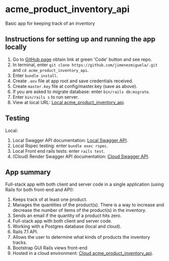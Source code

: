 # acme_product_inventory_api
Basic app for keeping track of an inventory

## Instructions for setting up and running the app locally

1. Go to [GitHub page](https://github.com/jimenezmiguela/acme_product_inventory_api) obtain link at green 'Code' button and see repo.
2. In terminal, enter ``` git clone https://github.com/jimenezmiguela/.git ``` and ``` cd acme_product_inventory_api ```.
3. Enter ``` bundle install ```.
4. Create ``` .env ``` file at app root and save credentials received.
5. Create ``` master.key ``` file at config/master.key (save as above).
6. If you are asked to migrate database: enter ``` bin/rails db:migrate ```.
7. Enter ``` bin/rails s ``` to run server.
8. View at local URL: [Local acme_product_inventory_api](http://localhost:3000).

## Testing

Local:
1. Local Swagger API documentation: [Local Swagger API](http://localhost:3000/swagger/index.html).
2. Local Rspec testing: enter ``` bundle exec rspec ```.
3. Local Front end rails tests: enter  ``` rails test ```.
4. (Cloud) Render Swagger API documentation: [Cloud Swagger API](https://acme-product-inventory-api.onrender.com/swagger/index.html).

## App summary
Full-stack app with both client and server code in a single application (using Rails for both front-end and API):

1. Keeps track of at least one product.
2. Manages the quantities of the product(s). There is a way to increase and decrease the number of items of the product(s) in the inventory.
3. Sends an email if the quantity of a product hits zero.
4. Full-stack app with both client and server code.
5. Working with a Postgres database (local and cloud).
6. Rails 7.1 API.
7. Allows the user to determine what kinds of products the inventory tracks.
8. Bootstrap GUI Rails views front-end
9. Hosted in a cloud environment: [Cloud acme_product_inventory_api](https://acme-product-inventory-api.onrender.com).
